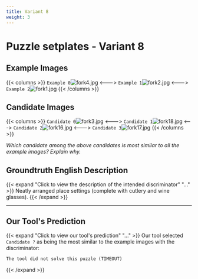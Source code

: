 ```yaml
---
title: Variant 8
weight: 3
---
```


# Puzzle setplates - Variant 8

## Example Images
{{< columns >}}
`Example 0`![fork4.jpg](/natscene_data/images/fork4.jpg)
<--->
`Example 1`![fork2.jpg](/natscene_data/images/fork2.jpg)
<--->
`Example 2`![fork1.jpg](/natscene_data/images/fork1.jpg)
{{< /columns >}}

## Candidate Images
{{< columns >}}
`Candidate 0`![fork3.jpg](/natscene_data/images/fork3.jpg)
<--->
`Candidate 1`![fork18.jpg](/natscene_data/images/fork18.jpg)
<--->
`Candidate 2`![fork16.jpg](/natscene_data/images/fork16.jpg)
<--->
`Candidate 3`![fork17.jpg](/natscene_data/images/fork17.jpg)
{{< /columns >}}

*Which candidate among the above candidates is most similar to all the example images? Explain why.*

## Groundtruth English Description

{{< expand "Click to view the description of the intended discriminator" "..." >}}
Neatly arranged place settings (complete with cutlery and wine glasses).
{{< /expand >}}

---



## Our Tool's Prediction

{{< expand "Click to view our tool's prediction" "..." >}}
Our tool selected `Candidate ?` as being the most similar to the example images with the discriminator:
```plaintext
The tool did not solve this puzzle (TIMEOUT)
```
{{< /expand >}}
